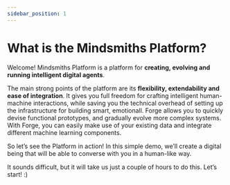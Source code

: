 ```yaml
---
sidebar_position: 1
---
```


# What is the Mindsmiths Platform?

Welcome! Mindsmiths Platform is a platform for **creating, evolving and running intelligent digital agents**.

The main strong points of the platform are its **flexibility, extendability and ease of integration**. It gives you full freedom for crafting intelligent human-machine interactions, while saving you the technical overhead of setting up the infrastructure for building smart, emotionall.
Forge allows you to quickly devise functional prototypes, and gradually evolve more complex systems. With Forge, you can easily make use of your existing data and integrate different machine learning components. 

So let’s see the Platform in action! In this simple demo, we’ll create a digital being that will be able to converse with you in a human-like way.

It sounds difficult, but it will take us just a couple of hours to do this. Let’s start! :)